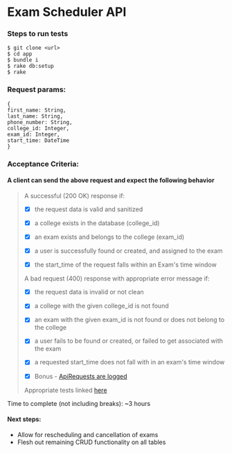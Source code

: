 # Exam Scheduler API

### Steps to run tests
```
$ git clone <url>
$ cd app
$ bundle i
$ rake db:setup
$ rake
```

###  Request params:
```
{ 
first_name: String, 
last_name: String, 
phone_number: String, 
college_id: Integer, 
exam_id: Integer, 
start_time: DateTime
}
```

### Acceptance Criteria: 

#### A client can send the above request and expect the following behavior 

> A successful (200 OK) response if: 
> 
> - [x] the request data is valid and sanitized 
> 
> - [x] a college exists in the database (college_id) 
> 
> - [x] an exam exists and belongs to the college (exam_id) 
> 
> - [x] a user is successfully found or created, and assigned to the exam 
> 
> - [x] the start_time of the request falls within an Exam's time window 
> 
> A bad request (400) response with appropriate error message if: 
> 
> - [x] the request data is invalid or not clean 
> 
> - [x] a college with the given college_id is not found 
> 
> - [x] an exam with the given exam_id is not found or does not belong to the college 
> 
> - [x] a user fails to be found or created, or failed to get associated with the exam 
> 
> - [x] a requested start_time does not fall with in an exam's time window 
> - [x] Bonus - [ApiRequests are logged](app/controllers/application_controller.rb)
> 
> 
> Appropriate tests linked [here](spec/requests/users_spec.rb)
> 


Time to complete (not including breaks): ~3 hours

#### Next steps:
  - Allow for rescheduling and cancellation of exams
  - Flesh out remaining CRUD functionality on all tables
